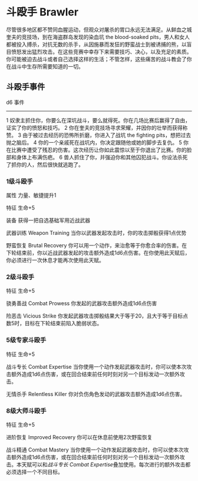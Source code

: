 # 斗殴手 Brawler

尽管很多地区都不赞同血腥运动，但观众对屠杀的胃口永远无法满足。从鲜血之城奎夫的竞技场，到在海盗群岛发现的染血坑
the blood-soaked
pits，男人和女人都被投入搏杀，对抗无数的杀手，从因施暴而发狂的野蛮战士到被诱捕的熊，以盲目愤怒发出猛烈攻击。在这些竞赛中幸存下来需要技巧、决心，以及充足的素质。你可能被迫去战斗或者自己选择这样的生活；不管怎样，这些痛苦的战斗教会了你在战斗中生存所需要知道的一切。

## 斗殴手事件

  d6   事件
  ---- ------------------------------------------------------------------------------------------------
  1    奴隶主抓住你，你要么在深坑战斗，要么就得死。你在几场比赛后赢得了自由，证实了你的愤怒和技巧。
  2    你在奎夫的竞技场寻求荣耀，并因你的壮举而获得称赞。
  3    由于被过去经历的恐怖所折磨，你进入了战坑 the fighting pits，想把过去抛之脑后。
  4    你的一个亲戚死在战坑内，你决定跟随他或她的脚步去复仇。
  5    你在比赛中遭受了残忍的伤害。这次经历让你如此震惊以至于你退出了比赛。你的脸部和身体上布满伤疤。
  6    兽人抓住了你，并强迫你和其他囚犯战斗。你设法杀死了抓你的人，然后很快就逃跑了。

### 1级斗殴手

属性 力量、敏捷提升1

特征 生命+5

装备 获得一把自选基础军用近战武器

武器训练 Weapon Training 当你以武器发起攻击时，你的攻击掷骰获得1点优势

野蛮恢复 Brutal Recovery
你可以用一个动作，来治愈等于你愈合率的伤害。在下轮结束前，你以近战武器发起的攻击额外造成1d6点伤害。在你使用此天赋后，你必须进行一次休息才能再次使用此天赋。

### 2级斗殴手

特征 生命+5

骁勇善战 Combat Prowess 你发起的武器攻击额外造成1d6点伤害

险恶击 Vicious Strike
你发起武器攻击掷骰结果大于等于20，且大于等于目标点数5时，目标在下轮结束前陷入脆弱状态。

### 5级专家斗殴手

特征 生命+5

战斗专长 Combat Expertise
当你使用一个动作发起武器攻击时，你可以使本次攻击额外造成1d6点伤害，或在回合结束前任何时刻对另一个目标发动一次额外攻击。

无情杀手 Relentless Killer 你对负伤角色发动的武器攻击额外造成1d6点伤害。

### 8级大师斗殴手

特征 生命+5

进阶恢复 Improved Recovery 你可以在休息前使用2次野蛮恢复

战斗精通 Combat Mastery
当你使用一个动作发起武器攻击时，你可以使本次攻击额外造成1d6点伤害，或在回合结束前任何时刻对另一个目标发动一次额外攻击。本天赋可以和*战斗专长
Combat Expertise*叠加使用。每次进行的额外攻击都必须选择一个不同目标。

 
